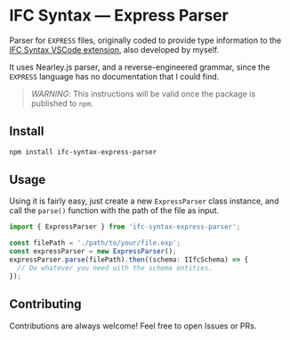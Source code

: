 # IFC Syntax — Express Parser

Parser for `EXPRESS` files, originally coded to provide type information to the [IFC Syntax VSCode extension](https://github.com/AlanRynne/ifc-syntax), also developed by myself.

It uses Nearley.js parser, and a reverse-engineered grammar, since the `EXPRESS` language has no documentation that I could find.

> _WARNING_: This instructions will be valid once the package is published to `npm`.

## Install

```bash
npm install ifc-syntax-express-parser
```

## Usage

Using it is fairly easy, just create a new `ExpressParser` class instance, and call the `parse()` function with the path of the file as input.

```javascript
import { ExpressParser } from 'ifc-syntax-express-parser';

const filePath = './path/to/your/file.exp';
const expressParser = new ExpressParser();
expressParser.parse(filePath).then((schema: IIfcSchema) => {
  // Do whatever you need with the schema entities.
});
```

## Contributing

Contributions are always welcome! Feel free to open Issues or PRs.
